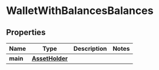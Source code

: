

# WalletWithBalancesBalances


## Properties

| Name | Type | Description | Notes |
|------------ | ------------- | ------------- | -------------|
|**main** | [**AssetHolder**](AssetHolder.md) |  |  |



